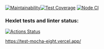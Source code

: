 [![Maintainability](https://api.codeclimate.com/v1/badges/54cc179289dd91947077/maintainability)](https://codeclimate.com/github/Foppp/frontend-project-lvl3/maintainability)[![Test Coverage](https://api.codeclimate.com/v1/badges/54cc179289dd91947077/test_coverage)](https://codeclimate.com/github/Foppp/frontend-project-lvl3/test_coverage) [![Node CI](https://github.com/Foppp/frontend-project-lvl3/workflows/Node%20CI/badge.svg)](https://github.com/Foppp/frontend-project-lvl3/actions)
### Hexlet tests and linter status:
[![Actions Status](https://github.com/Foppp/frontend-project-lvl3/workflows/hexlet-check/badge.svg)](https://github.com/Foppp/frontend-project-lvl3/actions)

https://test-mocha-eight.vercel.app/